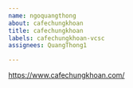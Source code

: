 ```yaml
---
name: ngoquangthong
about: cafechungkhoan
title: cafechungkhoan
labels: cafechungkhoan-vcsc
assignees: QuangThong1

---
```


https://www.cafechungkhoan.com/
